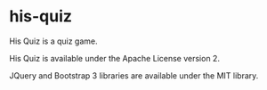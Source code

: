 # his-quiz
His Quiz is a quiz game.

His Quiz is available under the Apache License version 2.

JQuery and Bootstrap 3 libraries are available under the MIT library.